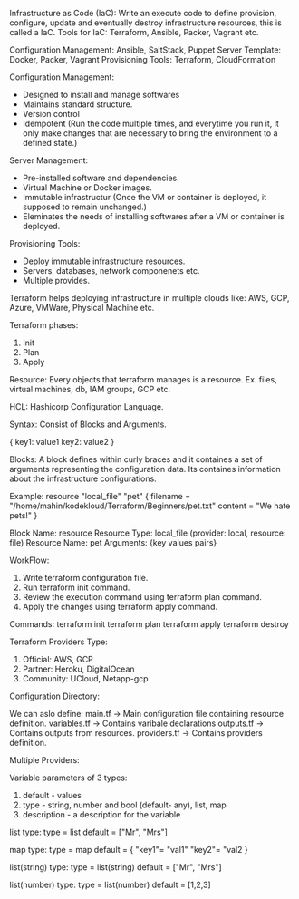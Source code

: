 Infrastructure as Code (IaC): Write an execute code to define provision, configure, update and eventually destroy infrastructure resources, this is called a IaC. 
Tools for IaC: Terraform, Ansible, Packer, Vagrant etc. 

Configuration Management: Ansible, SaltStack, Puppet
Server Template: Docker, Packer, Vagrant
Provisioning Tools: Terraform, CloudFormation


Configuration Management: 
- Designed to install and manage softwares
- Maintains standard structure. 
- Version control 
- Idempotent (Run the code multiple times, and everytime you run it, it only make changes that are necessary to bring the environment to a defined state.) 

Server Management: 
- Pre-installed software and dependencies. 
- Virtual Machine or Docker images. 
- Immutable infrastructur (Once the VM or container is deployed, it supposed to remain unchanged.)
- Eleminates the needs of installing softwares after a VM or container is deployed. 

Provisioning Tools: 
- Deploy immutable infrastructure resources. 
- Servers, databases, network componenets etc. 
- Multiple provides. 


Terraform helps deploying infrastructure in multiple clouds like: AWS, GCP, Azure, VMWare, Physical Machine etc. 

Terraform phases: 
1. Init 
2. Plan
3. Apply 


Resource: Every objects that terraform manages is a resource. Ex. files, virtual machines, db, IAM groups, GCP etc. 

HCL: Hashicorp Configuration Language. 

Syntax: Consist of Blocks and Arguments. 

<block> <parameters> {
    key1: value1
    key2: value2
}

Blocks: A block defines within curly braces and it containes a set of arguments representing the configuration data. Its containes information about the infrastructure configurations. 

Example: 
resource "local_file" "pet" {
  filename = "/home/mahin/kodekloud/Terraform/Beginners/pet.txt"
  content = "We hate pets!"
}

Block Name: resource 
Resource Type: local_file (provider: local, resource: file)
Resource Name: pet 
Arguments: {key values pairs}


WorkFlow:
1. Write terraform configuration file. 
2. Run terraform init command. 
3. Review the execution command using terraform plan command. 
4. Apply the changes using terraform apply command. 

Commands:
terraform init 
terraform plan 
terraform apply
terraform destroy

Terraform Providers Type:
1. Official: AWS, GCP
2. Partner: Heroku, DigitalOcean 
3. Community: UCloud, Netapp-gcp


Configuration Directory:

We can aslo define:
main.tf -> Main configuration file containing resource definition. 
variables.tf -> Contains varibale declarations
outputs.tf -> Contains outputs from resources. 
providers.tf -> Contains providers definition. 


Multiple Providers:



Variable parameters of 3 types:
1. default - values
2. type - string, number and bool (default- any), list, map 
3. description - a description for the variable


list type:
type = list
default = ["Mr", "Mrs"]

map type:
type = map 
default = {
  "key1"= "val1"
  "key2"= "val2
}

list(string) type:
type = list(string)
default = ["Mr", "Mrs"]

list(number) type:
type = list(number)
default = [1,2,3]















